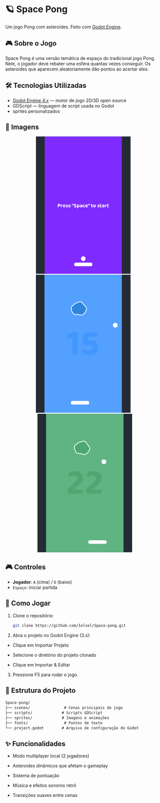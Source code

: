 # 🪐 Space Pong

Um jogo Pong com asteroides. Feito com [Godot Engine](https://godotengine.org/).

## 🎮 Sobre o Jogo

Space Pong é uma versão temática de espaço do tradicional jogo Pong. Nele, o jogador deve rebater uma esfera quantas vezes conseguir. Os asteroides que aparecem aleatoriamente dão pontos ao acertar eles.

## 🛠️ Tecnologias Utilizadas

- [Godot Engine 4.x](https://godotengine.org/) — motor de jogo 2D/3D open source
- GDScript — linguagem de script usada no Godot
- sprites personalizados

## 📸 Imagens

<p align="center">
  <img src="https://raw.githubusercontent.com/Ielsel/Space-pong/main/imagens_telas/img1.png" width="300" style="margin-right: 10px;"/>
  <img src="https://raw.githubusercontent.com/Ielsel/Space-pong/main/imagens_telas/img2.png" width="300" style="margin-right: 10px;"/>
  <img src="https://raw.githubusercontent.com/Ielsel/Space-pong/main/imagens_telas/img3.png" width="300"/>
</p>


## 🎮 Controles

- **Jogador**: `A` (cima) / `D` (baixo)  
- `Espaço`: iniciar partida  

## 🚀 Como Jogar

1. Clone o repositório:

   ```bash
   git clone https://github.com/Ielsel/Space-pong.git
2. Abra o projeto no Godot Engine (3.x):

- Clique em Importar Projeto

- Selecione o diretório do projeto clonado

- Clique em Importar & Editar

3. Pressione F5 para rodar o jogo.

## 📁 Estrutura do Projeto

```
Space-pong/
├── scenes/               # Cenas principais do jogo
├── scripts/             # Scripts GDScript
├── sprites/             # Imagens e animações
├── fonts/                # Fontes de texto
└── project.godot        # Arquivo de configuração do Godot
```

## ✨ Funcionalidades

- Modo multiplayer local (2 jogadores)

- Asteroides dinâmicos que afetam o gameplay

- Sistema de pontuação

- Música e efeitos sonoros retrô

- Transições suaves entre cenas
